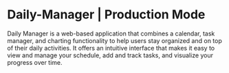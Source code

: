 # Daily-Manager | Production Mode
Daily Manager is a web-based application that combines a calendar, task manager, and charting functionality to help users stay organized and on top of their daily activities. It offers an intuitive interface that makes it easy to view and manage your schedule, add and track tasks, and visualize your progress over time.
